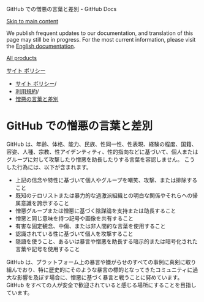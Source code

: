 GitHub での憎悪の言葉と差別 - GitHub Docs

[Skip to main content](#main-content)

We publish frequent updates to our documentation, and translation of this page may still be in progress. For the most current information, please visit the [English documentation](/en).

[All products](/ja)

[サイト ポリシー](/ja/site-policy)

* [サイト ポリシー](/ja/site-policy)/
* [利用規約](/ja/site-policy/acceptable-use-policies)/
* [憎悪の言葉と差別](/ja/site-policy/acceptable-use-policies/github-hate-speech-and-discrimination)

GitHub での憎悪の言葉と差別
==========

GitHub は、年齢、体格、能力、民族、性同一性、性表現、経験の程度、国籍、容姿、人種、宗教、性アイデンティティ、性的指向などに基づいて、個人またはグループに対して攻撃したり憎悪を助長したりする言葉を容認しません。 こうした行為には、以下が含まれます。

* 上記の信念や特性に基づいて個人やグループを嘲笑、攻撃、または排除すること
* 既知のテロリストまたは暴力的な過激派組織との明白な関係やそれらへの帰属意識を誇示すること
* 憎悪グループまたは憎悪に基づく陰謀論を支持または助長すること
* 憎悪と同じ意味を持つ記号や画像を共有すること
* 有害な固定観念、中傷、または非人間的な言葉を使用すること
* 認識されている性に基づいて個人を攻撃すること
* 隠語を使うこと、あるいは暴言や憎悪を助長する暗示的または暗号化された言葉や記号を使用すること

GitHub は、プラットフォーム上の暴言や嫌がらせのすべての事例に真剣に取り組んでおり、特に歴史的にそのような暴言の標的となってきたコミュニティに過大な影響を及ぼす場合に、憎悪に基づく暴言と戦うことに努めています。 GitHub をすべての人が安全で歓迎されていると感じる場所にすることを目指しています。
